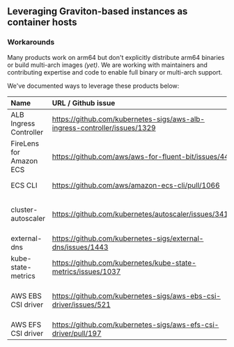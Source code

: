 ## Leveraging Graviton-based instances as container hosts

### Workarounds 

Many products work on arm64 but don't explicitly distribute arm64 binaries or build multi-arch images *(yet)*.  We are working with maintainers and contributing expertise and code to enable full binary or multi-arch support.

We've documented ways to leverage these products below:


| Name                      | URL / Github issue            | Workaround             | Existing image? |
| :-----                    |:-----                         | :-----                 | :-----          |
| ALB Ingress Controller | https://github.com/kubernetes-sigs/aws-alb-ingress-controller/issues/1329	| compile from source	| alittlec/aws-alb-ingress-controller:v1.1.8 |
| FireLens for Amazon ECS | https://github.com/aws/aws-for-fluent-bit/issues/44 | compile from source | |
| ECS CLI | https://github.com/aws/amazon-ecs-cli/pull/1066 | use PR branch | |
| cluster-autoscaler | https://github.com/kubernetes/autoscaler/issues/3419 | compile from source or use PR branch | raspbernetes/cluster-autoscaler |
| external-dns | https://github.com/kubernetes-sigs/external-dns/issues/1443 | compile from source | raspbernetes/external-dns	|
| kube-state-metrics | https://github.com/kubernetes/kube-state-metrics/issues/1037 | compile from source | alittlec/kube-state-metrics-arm64 |
| AWS EBS CSI driver | https://github.com/kubernetes-sigs/aws-ebs-csi-driver/issues/521 | compile from source or use PR branch	|chengpan/aws-ebs-csi-driver	|
| AWS EFS CSI driver | https://github.com/kubernetes-sigs/aws-efs-csi-driver/pull/197 | use PR branch | |
			







